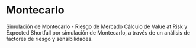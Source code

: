 # Montecarlo
Simulación de Montecarlo - Riesgo de Mercado
Cálculo de Value at Risk y Expected Shortfall por simulación de Montecarlo, a través de un análisis de factores de riesgo y sensibilidades.

